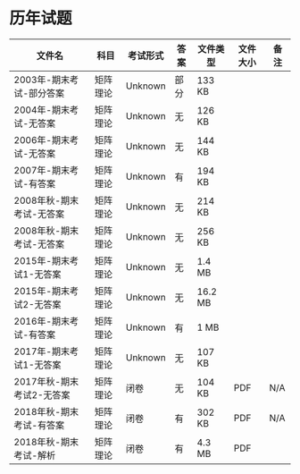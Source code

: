 # 历年试题

文件名|科目|考试形式|答案|文件类型|文件大小|备注
---|---|---|---|---|---|---
2003年-期末考试-部分答案|矩阵理论|Unknown|部分|133 KB|
2004年-期末考试-无答案|矩阵理论|Unknown|无|126 KB|
2006年-期末考试-无答案|矩阵理论|Unknown|无|144 KB|
2007年-期末考试-有答案|矩阵理论|Unknown|有|194 KB|
2008年秋-期末考试-无答案|矩阵理论|Unknown|无|214 KB|
2008年秋-期末考试-无答案|矩阵理论|Unknown|无|256 KB|
2015年-期末考试1-无答案|矩阵理论|Unknown|无|1.4 MB|
2015年-期末考试2-无答案|矩阵理论|Unknown|无|16.2 MB|
2016年-期末考试-有答案|矩阵理论|Unknown|有|1 MB|
2017年-期末考试1-无答案|矩阵理论|Unknown|无|107 KB|
2017年秋-期末考试2-无答案|矩阵理论|闭卷|无|104 KB|PDF|N/A
2018年秋-期末考试-有答案|矩阵理论|闭卷|有|302 KB|PDF|N/A
2018年秋-期末考试-解析|矩阵理论|闭卷|有|4.3 MB|PDF|
